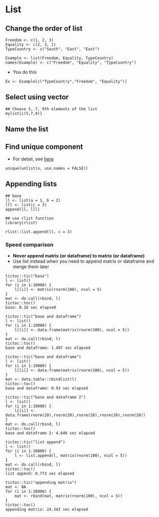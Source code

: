 # List
## Change the order of list

```
Freedom <- c(1, 2, 3)
Equality <- c(2, 3, 1)
TypeCountry <- c("South", "East", "East")

Example <- list(Freedom, Equality, TypeCountry)
names(Example) <- c("Freedom", "Equality", "TypeCountry")
```

* You do this

```
Ex <- Example[c("TypeCountry","Freedom", "Equality")]
```

## Select using vector

```
## Choose 5, 7, 9th elements of the list
mylist[c(5,7,9)]
```

## Name the list


## Find unique component
* For detail, see [here][1]

```
unique(unlist(x, use.names = FALSE))
```

## Appending lists

```
## base 
ll <- list(a = 1, b = 2)
lll <- list(c = 3)
append(ll, lll)

## use rlist function
library(rlist)

rlist::list.append(ll, c = 3)
```

### Speed comparison
* **Never append matrix (or dataframe) to matrix (or dataframe)**
* Use list instead when you need to append matrix or dataframe and merge them later

```
tictoc::tic("base")
l <- list()
for (i in 1:10000) {
	l[[i]] <- matrix(rnorm(100), ncol = 5)
}
mat <- do.call(rbind, l)
tictoc::toc()
base: 0.16 sec elapsed

tictoc::tic("base and dataframe")
l <- list()
for (i in 1:10000) {
	l[[i]] <- data.frame(matrix(rnorm(100), ncol = 5))
}
mat <- do.call(rbind, l)
tictoc::toc()
base and dataframe: 1.497 sec elapsed

tictoc::tic("base and dataframe")
l <- list()
for (i in 1:10000) {
	l[[i]] <- data.frame(matrix(rnorm(100), ncol = 5))
}
mat <- data.table::rbindlist(l)
tictoc::toc()
base and dataframe: 0.93 sec elapsed

tictoc::tic("base and dataframe 2")
l <- list()
for (i in 1:10000) {
	l[[i]] <- data.frame(rnorm(20),rnorm(20),rnorm(20),rnorm(20),rnorm(20))
}
mat <- do.call(rbind, l)
tictoc::toc()
base and dataframe 2: 4.646 sec elapsed

tictoc::tic("list append")
l <- list()
for (i in 1:10000) {
	l <- list.append(l, matrix(rnorm(100), ncol = 5))
}
mat <- do.call(rbind, l)
tictoc::toc()
list append: 0.773 sec elapsed

tictoc::tic("appending matrix")
mat <- NA
for (i in 1:10000) {
	mat <- rbind(mat, matrix(rnorm(100), ncol = 5))
}
tictoc::toc()
appending matrix: 24.342 sec elapsed

```


[1]:https://stackoverflow.com/questions/3879522/finding-unique-values-from-a-list